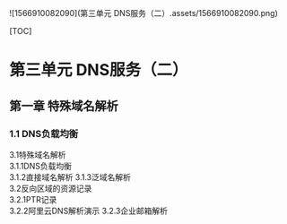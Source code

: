 ![1566910082090](第三单元 DNS服务（二）.assets/1566910082090.png)



[TOC]



# 第三单元 DNS服务（二）



## 第一章 特殊域名解析

### 1.1 DNS负载均衡







3.1特殊域名解析	
3.1.1DNS负载均衡	
3.1.2直接域名解析	
3.1.3泛域名解析	
3.2反向区域的资源记录	
3.2.1PTR记录	
3.2.2阿里云DNS解析演示
3.2.3企业邮箱解析